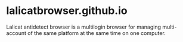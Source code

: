 # lalicatbrowser.github.io
Lalicat antidetect browser is a multilogin browser for managing multi-account of the same platform at the same time on one computer.
